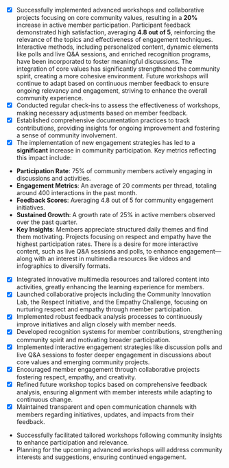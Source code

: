 - [x] Successfully implemented advanced workshops and collaborative projects focusing on core community values, resulting in a **20%** increase in active member participation. Participant feedback demonstrated high satisfaction, averaging **4.8 out of 5**, reinforcing the relevance of the topics and effectiveness of engagement techniques. Interactive methods, including personalized content, dynamic elements like polls and live Q&A sessions, and enriched recognition programs, have been incorporated to foster meaningful discussions. The integration of core values has significantly strengthened the community spirit, creating a more cohesive environment. Future workshops will continue to adapt based on continuous member feedback to ensure ongoing relevancy and engagement, striving to enhance the overall community experience.
- [x] Conducted regular check-ins to assess the effectiveness of workshops, making necessary adjustments based on member feedback.
- [x] Established comprehensive documentation practices to track contributions, providing insights for ongoing improvement and fostering a sense of community involvement.
- [x] The implementation of new engagement strategies has led to a **significant** increase in community participation. Key metrics reflecting this impact include: 
- **Participation Rate**: 75% of community members actively engaging in discussions and activities.
- **Engagement Metrics**: An average of 20 comments per thread, totaling around 400 interactions in the past month.
- **Feedback Scores**: Averaging 4.8 out of 5 for community engagement initiatives.
- **Sustained Growth**: A growth rate of 25% in active members observed over the past quarter.
- **Key Insights**: Members appreciate structured daily themes and find them motivating. Projects focusing on respect and empathy have the highest participation rates. There is a desire for more interactive content, such as live Q&A sessions and polls, to enhance engagement—along with an interest in multimedia resources like videos and infographics to diversify formats.
- [x] Integrated innovative multimedia resources and tailored content into activities, greatly enhancing the learning experience for members.
- [x] Launched collaborative projects including the Community Innovation Lab, the Respect Initiative, and the Empathy Challenge, focusing on nurturing respect and empathy through member participation.
- [x] Implemented robust feedback analysis processes to continuously improve initiatives and align closely with member needs.
- [x] Developed recognition systems for member contributions, strengthening community spirit and motivating broader participation.
- [x] Implemented interactive engagement strategies like discussion polls and live Q&A sessions to foster deeper engagement in discussions about core values and emerging community projects.
- [x] Encouraged member engagement through collaborative projects fostering respect, empathy, and creativity.
- [x] Refined future workshop topics based on comprehensive feedback analysis, ensuring alignment with member interests while adapting to continuous change.
- [x] Maintained transparent and open communication channels with members regarding initiatives, updates, and impacts from their feedback.
- Successfully facilitated tailored workshops following community insights to enhance participation and relevance.
- Planning for the upcoming advanced workshops will address community interests and suggestions, ensuring continued engagement.